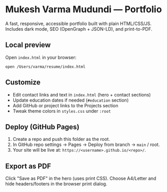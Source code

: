 # Mukesh Varma Mudundi — Portfolio

A fast, responsive, accessible portfolio built with plain HTML/CSS/JS. Includes dark mode, SEO (OpenGraph + JSON-LD), and print-to-PDF.

## Local preview

Open `index.html` in your browser:

```
open /Users/varma/resume/index.html
```

## Customize

- Edit contact links and text in `index.html` (hero + contact sections)
- Update education dates if needed (`#education` section)
- Add GitHub or project links to the Projects section
- Tweak theme colors in `styles.css` under `:root`

## Deploy (GitHub Pages)

1. Create a repo and push this folder as the root.
2. In GitHub repo settings → Pages → Deploy from branch → `main` / root.
3. Your site will be live at: `https://<username>.github.io/<repo>/`.

## Export as PDF

Click "Save as PDF" in the hero (uses print CSS). Choose A4/Letter and hide headers/footers in the browser print dialog.


